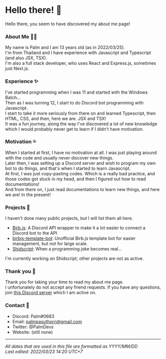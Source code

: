 # Hello there! 👋
Hello there, you seem to have discovered my about me page!

### About Me 👦🏻
My name is Palm and I am 13 years old (as in 2022/03/25).  
I'm from Thailand and I have experience with Javascript and Typescript (and also JSX, TSX).  
I'm also a full stack developer, who uses React and Express.js, sometimes just Next.js.  

### Experience ✨
I've started programming when I was 11 and started with the Windows Batch...  
Then as I was turning 12, I start to do Discord bot programming with Javascript.  
I start to take it more seriously from there on and learned Typescript, then HTML, CSS, and then, here we are. JSX and TSX!  
It was a fun journey, along the way I've discovered a lot of new knowledge which I would probably never get to learn if I didn't have motivation.  

### Motivation 💦
When I started at first, I have no motivation at all. I was just playing around with the code and usually never discover new things.  
Later then, I was setting up a Discord server and wish to program my own bot to do things, and that's when I started to learn Javascript.  
At first, I was just copy-pasting codes. Which is a really bad practice, and those codes got stuck in my head, and then I figured out how to read documentations!  
And from there on, I just read documentations to learn new things, and here we are! In the present!

### Projects 📑
I haven't done many public projects, but I will list them all here.  
 - [Birb.js](https://github.com/BirbJS/Birb): A Discord API wrapper to make it a lot easier to connect a Discord bot to the API  
 - [birbjs-template-bot](https://github.com/PalmDevs/birbjs-template-bot): Unofficial Birb.js template bot for easier management, but not for large scale.  
 - [Shidscript](https://github.com/shidscript/shidscript): When a programming joke becomes real...  

I'm currently working on Shidscript; other projects are not as active.

### Thank you 💖
Thank you for taking your time to read my about me page.  
I unfortunately do not accept any friend requests. If you have any questions, join [this Discord server](https://discord.com/invite/programming) which I am active on.

### Contact 📝
 * Discord: Palm#0683
 * Email: palmpasuthorn@gmail.com
 * Twitter: @PalmDevs
 * Website: (still none)
---
*All dates that are used in this file are formatted as YYYY/MM/DD*  
*Last edited: 2022/03/23 14:20 UTC+7*
